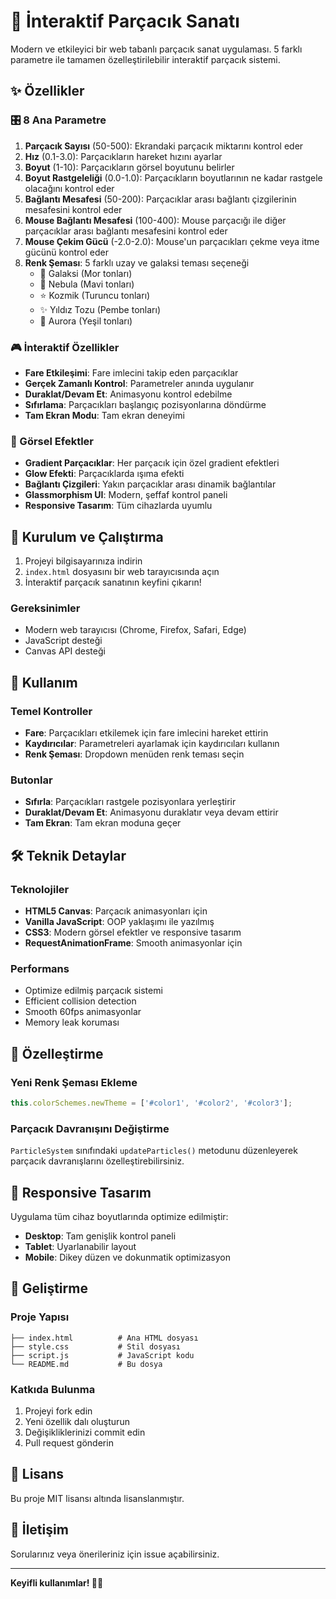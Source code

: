 # 🎨 İnteraktif Parçacık Sanatı

Modern ve etkileyici bir web tabanlı parçacık sanat uygulaması. 5 farklı parametre ile tamamen özelleştirilebilir interaktif parçacık sistemi.

## ✨ Özellikler

### 🎛️ 8 Ana Parametre
1. **Parçacık Sayısı** (50-500): Ekrandaki parçacık miktarını kontrol eder
2. **Hız** (0.1-3.0): Parçacıkların hareket hızını ayarlar
3. **Boyut** (1-10): Parçacıkların görsel boyutunu belirler
4. **Boyut Rastgeleliği** (0.0-1.0): Parçacıkların boyutlarının ne kadar rastgele olacağını kontrol eder
5. **Bağlantı Mesafesi** (50-200): Parçacıklar arası bağlantı çizgilerinin mesafesini kontrol eder
6. **Mouse Bağlantı Mesafesi** (100-400): Mouse parçacığı ile diğer parçacıklar arası bağlantı mesafesini kontrol eder
7. **Mouse Çekim Gücü** (-2.0-2.0): Mouse'un parçacıkları çekme veya itme gücünü kontrol eder
8. **Renk Şeması**: 5 farklı uzay ve galaksi teması seçeneği
   - 🌌 Galaksi (Mor tonları)
   - 🌊 Nebula (Mavi tonları)
   - ⭐ Kozmik (Turuncu tonları)
   - ✨ Yıldız Tozu (Pembe tonları)
   - 🌟 Aurora (Yeşil tonları)

### 🎮 İnteraktif Özellikler
- **Fare Etkileşimi**: Fare imlecini takip eden parçacıklar
- **Gerçek Zamanlı Kontrol**: Parametreler anında uygulanır
- **Duraklat/Devam Et**: Animasyonu kontrol edebilme
- **Sıfırlama**: Parçacıkları başlangıç pozisyonlarına döndürme
- **Tam Ekran Modu**: Tam ekran deneyimi

### 🎨 Görsel Efektler
- **Gradient Parçacıklar**: Her parçacık için özel gradient efektleri
- **Glow Efekti**: Parçacıklarda ışıma efekti
- **Bağlantı Çizgileri**: Yakın parçacıklar arası dinamik bağlantılar
- **Glassmorphism UI**: Modern, şeffaf kontrol paneli
- **Responsive Tasarım**: Tüm cihazlarda uyumlu

## 🚀 Kurulum ve Çalıştırma

1. Projeyi bilgisayarınıza indirin
2. `index.html` dosyasını bir web tarayıcısında açın
3. İnteraktif parçacık sanatının keyfini çıkarın!

### Gereksinimler
- Modern web tarayıcısı (Chrome, Firefox, Safari, Edge)
- JavaScript desteği
- Canvas API desteği

## 🎯 Kullanım

### Temel Kontroller
- **Fare**: Parçacıkları etkilemek için fare imlecini hareket ettirin
- **Kaydırıcılar**: Parametreleri ayarlamak için kaydırıcıları kullanın
- **Renk Şeması**: Dropdown menüden renk teması seçin

### Butonlar
- **Sıfırla**: Parçacıkları rastgele pozisyonlara yerleştirir
- **Duraklat/Devam Et**: Animasyonu duraklatır veya devam ettirir
- **Tam Ekran**: Tam ekran moduna geçer

## 🛠️ Teknik Detaylar

### Teknolojiler
- **HTML5 Canvas**: Parçacık animasyonları için
- **Vanilla JavaScript**: OOP yaklaşımı ile yazılmış
- **CSS3**: Modern görsel efektler ve responsive tasarım
- **RequestAnimationFrame**: Smooth animasyonlar için

### Performans
- Optimize edilmiş parçacık sistemi
- Efficient collision detection
- Smooth 60fps animasyonlar
- Memory leak koruması

## 🎨 Özelleştirme

### Yeni Renk Şeması Ekleme
```javascript
this.colorSchemes.newTheme = ['#color1', '#color2', '#color3'];
```

### Parçacık Davranışını Değiştirme
`ParticleSystem` sınıfındaki `updateParticles()` metodunu düzenleyerek parçacık davranışlarını özelleştirebilirsiniz.

## 📱 Responsive Tasarım

Uygulama tüm cihaz boyutlarında optimize edilmiştir:
- **Desktop**: Tam genişlik kontrol paneli
- **Tablet**: Uyarlanabilir layout
- **Mobile**: Dikey düzen ve dokunmatik optimizasyon

## 🔧 Geliştirme

### Proje Yapısı
```
├── index.html          # Ana HTML dosyası
├── style.css           # Stil dosyası
├── script.js           # JavaScript kodu
└── README.md           # Bu dosya
```

### Katkıda Bulunma
1. Projeyi fork edin
2. Yeni özellik dalı oluşturun
3. Değişikliklerinizi commit edin
4. Pull request gönderin

## 📄 Lisans

Bu proje MIT lisansı altında lisanslanmıştır.

## 🤝 İletişim

Sorularınız veya önerileriniz için issue açabilirsiniz.

---

**Keyifli kullanımlar! 🎨✨** 